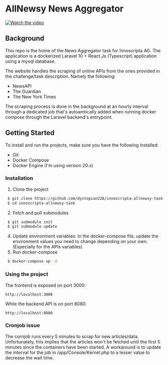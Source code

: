 # AllNewsy News Aggregator

[![Watch the video](https://i.ytimg.com/vi/BNflNL40T_M/hq720.jpg?sqp=-oaymwEcCOgCEMoBSFXyq4qpAw4IARUAAIhCGAFwAcABBg==&rs=AOn4CLCdqjE42x_2rjSEe7BlGJycSffalw)](https://www.youtube.com/watch?v=BNflNL40T_M)

## Background

This repo is the home of the News Aggregator task for Innoscripta AG. The application is a dockerized Laravel 10 + React.Js (Typescript) application using a mysql database.

The website handles the scraping of online APIs from the ones provided in the challenge/task description. Namely the following:

 - NewsAPI
 - The Guardian
 - The New York Times
 
 The scraping process is done in the background at an hourly interval through a dedicated job that's autoamtically added when running docker compose through the Laravel backend's entrypoint.

## Getting Started

To install and run the projects, make sure you have the following installed:

 - Git
 - Docker Compose
 - Docker Engine (I'm using version 20.x)

### Installation

 1. Clone the project
 ```bash
  $ git clone https://github.com/dystopian228/innoscripta-allnewsy-task.git
  $ cd innoscripta-allnewsy-task
  ```
  
 2. Fetch and pull submodules
 ```bash
  $ git submodule init
  $ git submodule update
  ```
 4. Update environment variables: In the docker-compose file, update the environment values you need to change depending on your own. (Especially for the APIs variables)
 5. Run docker-compose
 ```bash
  $ docker-compose up -d
 ```

### Using the project

The frontend is exposed on port 3000:

`http://localhost:3000`

While the backend API is on port 8080:

`http://localhost:8080`

### Cronjob issue

The cornjob runs every 5 minutes to scrap for new articles/data. Unfortunately, this implies that the articles won't be fetched until the first 5 minutes since the containers have been started. A workaround is to update the interval for the job in /app/Console/Kernel.php to a lesser value to decrease the wait time.
